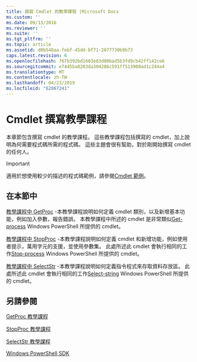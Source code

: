 ```yaml
---
title: 撰寫 Cmdlet 的教學課程 |Microsoft Docs
ms.custom: ''
ms.date: 09/13/2016
ms.reviewer: ''
ms.suite: ''
ms.tgt_pltfrm: ''
ms.topic: article
ms.assetid: d0b548aa-febf-45dd-bf71-2077730b9b73
caps.latest.revision: 6
ms.openlocfilehash: 767b392bd1603e83d80bad5b3fd9cb42ff142ce6
ms.sourcegitcommit: e7445ba8203da304286c591ff513900ad1c244a4
ms.translationtype: MT
ms.contentlocale: zh-TW
ms.lasthandoff: 04/23/2019
ms.locfileid: "62067241"
---
```

# <a name="tutorials-for-writing-cmdlets"></a>Cmdlet 撰寫教學課程

本章節包含撰寫 cmdlet 的教學課程。 這些教學課程包括撰寫的 cmdlet，加上說明為何需要程式碼所需的程式碼。 這些主題會很有幫助，對於剛開始撰寫 cmdlet 的任何人。

> [!IMPORTANT]
> 適用於想使用較少的描述的程式碼範例，請參閱[Cmdlet 範例](./cmdlet-samples.md)。

## <a name="in-this-section"></a>在本節中

[教學課程中 GetProc](./getproc-tutorial.md) -本教學課程說明如何定義 cmdlet 類別，以及新增基本功能，例如加入參數，報告錯誤。 本教學課程中所述的 cmdlet 是非常類似[Get-process](/powershell/module/Microsoft.PowerShell.Management/Get-Process) Windows PowerShell 所提供的 cmdlet。

[教學課程中 StopProc](./stopproc-tutorial.md) -本教學課程說明如何定義 cmdlet 和新增功能，例如使用者提示，萬用字元的支援，並使用參數集。 此處所述此 cmdlet 會執行相同的工作[Stop-process](/powershell/module/Microsoft.PowerShell.Management/Stop-Process) Windows PowerShell 所提供的 cmdlet。

[教學課程中 SelectStr](./selectstr-tutorial.md) -本教學課程說明如何定義指令程式來存取資料存放區。 此處所述此 cmdlet 會執行相同的工作[Select-string](/powershell/module/microsoft.powershell.utility/select-string) Windows PowerShell 所提供的 cmdlet。

## <a name="see-also"></a>另請參閱

[GetProc 教學課程](./getproc-tutorial.md)

[StopProc 教學課程](./stopproc-tutorial.md)

[SelectStr 教學課程](./selectstr-tutorial.md)

[Windows PowerShell SDK](../windows-powershell-reference.md)
